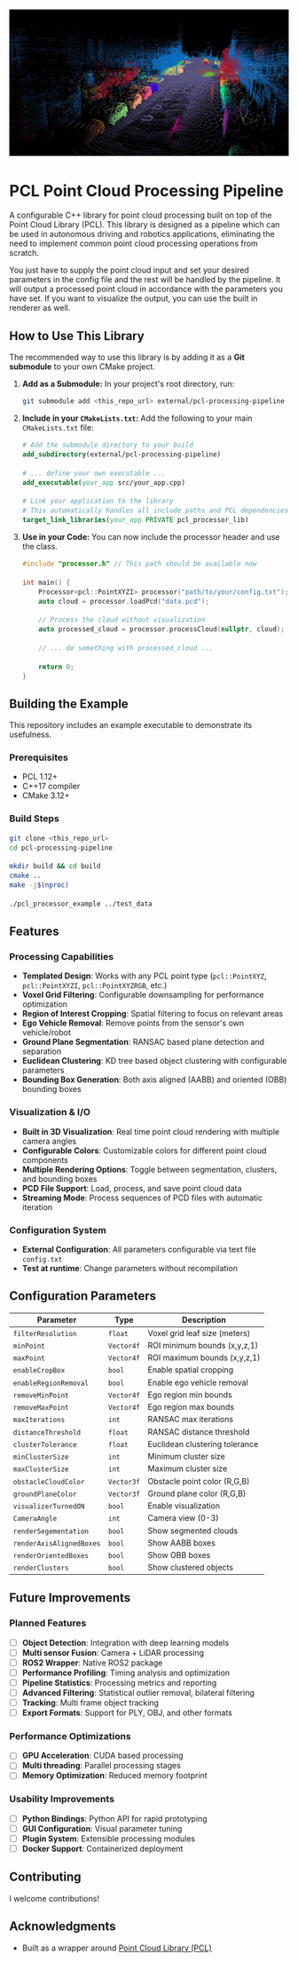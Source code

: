 # ![Logo](logo.jpg)

# PCL Point Cloud Processing Pipeline

A configurable C++ library for point cloud processing built on top of the Point Cloud Library (PCL). This library is designed as a pipeline which can be used in autonomous driving and robotics applications, eliminating the need to implement common point cloud processing operations from scratch.

You just have to supply the point cloud input and set your desired parameters in the config file and the rest will be handled by the pipeline. It will output a processed point cloud in accordance with the parameters you have set. If you want to visualize the output, you can use the built in renderer as well.

## How to Use This Library

The recommended way to use this library is by adding it as a **Git submodule** to your own CMake project.

1.  **Add as a Submodule:**
    In your project's root directory, run:
    ```bash
    git submodule add <this_repo_url> external/pcl-processing-pipeline
    ```

2.  **Include in your `CMakeLists.txt`:**
    Add the following to your main `CMakeLists.txt` file:
    ```cmake
    # Add the submodule directory to your build
    add_subdirectory(external/pcl-processing-pipeline)

    # ... define your own executable ...
    add_executable(your_app src/your_app.cpp)

    # Link your application to the library
    # This automatically handles all include paths and PCL dependencies.
    target_link_libraries(your_app PRIVATE pcl_processor_lib)
    ```

3.  **Use in your Code:**
    You can now include the processor header and use the class.
    ```cpp
    #include "processor.h" // This path should be available now

    int main() {
        Processor<pcl::PointXYZI> processor("path/to/your/config.txt");
        auto cloud = processor.loadPcd("data.pcd");

        // Process the cloud without visualization
        auto processed_cloud = processor.processCloud(nullptr, cloud);

        // ... do something with processed_cloud ...

        return 0;
    }
    ```

## Building the Example

This repository includes an example executable to demonstrate its usefulness.

### Prerequisites
- PCL 1.12+
- C++17 compiler
- CMake 3.12+

### Build Steps
```bash
git clone <this_repo_url>
cd pcl-processing-pipeline

mkdir build && cd build
cmake ..
make -j$(nproc)

./pcl_processor_example ../test_data
```

## Features

### Processing Capabilities
- **Templated Design**: Works with any PCL point type (`pcl::PointXYZ`, `pcl::PointXYZI`, `pcl::PointXYZRGB`, etc.)
- **Voxel Grid Filtering**: Configurable downsampling for performance optimization
- **Region of Interest Cropping**: Spatial filtering to focus on relevant areas
- **Ego Vehicle Removal**: Remove points from the sensor's own vehicle/robot
- **Ground Plane Segmentation**: RANSAC based plane detection and separation
- **Euclidean Clustering**: KD tree based object clustering with configurable parameters
- **Bounding Box Generation**: Both axis aligned (AABB) and oriented (OBB) bounding boxes

### Visualization & I/O
- **Built in 3D Visualization**: Real time point cloud rendering with multiple camera angles
- **Configurable Colors**: Customizable colors for different point cloud components
- **Multiple Rendering Options**: Toggle between segmentation, clusters, and bounding boxes
- **PCD File Support**: Load, process, and save point cloud data
- **Streaming Mode**: Process sequences of PCD files with automatic iteration

### Configuration System
- **External Configuration**: All parameters configurable via text file `config.txt`
- **Test at runtime**: Change parameters without recompilation

## Configuration Parameters

| Parameter              | Type       | Description                        |
| ---------------------- | ---------- | ---------------------------------- |
| `filterResolution`     | `float`    | Voxel grid leaf size (meters)      |
| `minPoint`             | `Vector4f` | ROI minimum bounds (x,y,z,1)       |
| `maxPoint`             | `Vector4f` | ROI maximum bounds (x,y,z,1)       |
| `enableCropBox`        | `bool`     | Enable spatial cropping            |
| `enableRegionRemoval`  | `bool`     | Enable ego vehicle removal         |
| `removeMinPoint`       | `Vector4f` | Ego region min bounds              |
| `removeMaxPoint`       | `Vector4f` | Ego region max bounds              |
| `maxIterations`        | `int`      | RANSAC max iterations              |
| `distanceThreshold`    | `float`    | RANSAC distance threshold          |
| `clusterTolerance`     | `float`    | Euclidean clustering tolerance     |
| `minClusterSize`       | `int`      | Minimum cluster size               |
| `maxClusterSize`       | `int`      | Maximum cluster size               |
| `obstacleCloudColor`   | `Vector3f` | Obstacle point color (R,G,B)       |
| `groundPlaneColor`     | `Vector3f` | Ground plane color (R,G,B)         |
| `visualizerTurnedON`   | `bool`     | Enable visualization               |
| `CameraAngle`          | `int`      | Camera view (0-3)                  |
| `renderSegementation`  | `bool`     | Show segmented clouds              |
| `renderAxisAlignedBoxes` | `bool`     | Show AABB boxes                    |
| `renderOrientedBoxes`  | `bool`     | Show OBB boxes                     |
| `renderClusters`       | `bool`     | Show clustered objects             |

## Future Improvements

### Planned Features
- [ ] **Object Detection**: Integration with deep learning models
- [ ] **Multi sensor Fusion**: Camera + LiDAR processing
- [ ] **ROS2 Wrapper**: Native ROS2 package
- [ ] **Performance Profiling**: Timing analysis and optimization
- [ ] **Pipeline Statistics**: Processing metrics and reporting
- [ ] **Advanced Filtering**: Statistical outlier removal, bilateral filtering
- [ ] **Tracking**: Multi frame object tracking
- [ ] **Export Formats**: Support for PLY, OBJ, and other formats

### Performance Optimizations
- [ ] **GPU Acceleration**: CUDA based processing
- [ ] **Multi threading**: Parallel processing stages
- [ ] **Memory Optimization**: Reduced memory footprint

### Usability Improvements
- [ ] **Python Bindings**: Python API for rapid prototyping
- [ ] **GUI Configuration**: Visual parameter tuning
- [ ] **Plugin System**: Extensible processing modules
- [ ] **Docker Support**: Containerized deployment

## Contributing

I welcome contributions!

## Acknowledgments

- Built as a wrapper around [Point Cloud Library (PCL)](https://pointclouds.org/)